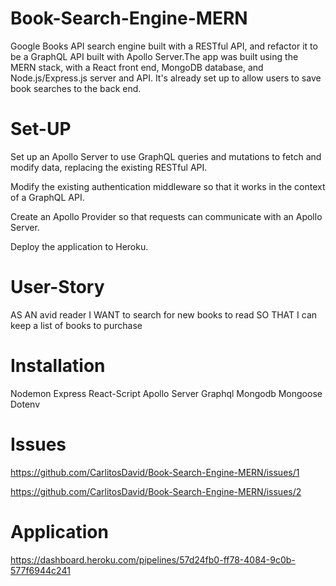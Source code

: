 # Book-Search-Engine-MERN

Google Books API search engine built with a RESTful API, and refactor it to be a GraphQL API built with Apollo Server.The app was built using the MERN stack, with a React front end, MongoDB database, and Node.js/Express.js server and API. It's already set up to allow users to save book searches to the back end.

# Set-UP

Set up an Apollo Server to use GraphQL queries and mutations to fetch and modify data, replacing the existing RESTful API.

Modify the existing authentication middleware so that it works in the context of a GraphQL API.

Create an Apollo Provider so that requests can communicate with an Apollo Server.

Deploy the application to Heroku.

# User-Story

AS AN avid reader
I WANT to search for new books to read
SO THAT I can keep a list of books to purchase

# Installation

Nodemon
Express
React-Script
Apollo Server
Graphql
Mongodb
Mongoose
Dotenv

# Issues

https://github.com/CarlitosDavid/Book-Search-Engine-MERN/issues/1

https://github.com/CarlitosDavid/Book-Search-Engine-MERN/issues/2

# Application

https://dashboard.heroku.com/pipelines/57d24fb0-ff78-4084-9c0b-577f6944c241

